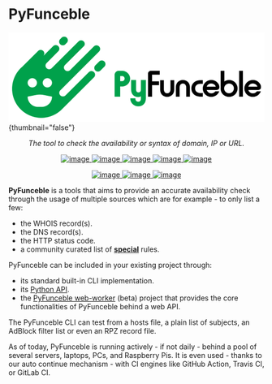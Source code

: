 # PyFunceble

![image](https://raw.githubusercontent.com/PyFunceble/logo/dev/Green/HD/RM.png){thumbnail="false"}

<p align="center">
    <em>The tool to check the availability or syntax of domain, IP or URL.</em>
</p>

<p align="center">
    <a href="https://github.com/ambv/black">
        <img src="https://img.shields.io/badge/code%20style-black-000000.png" alt="image">
    </a>
    <a href="https://coveralls.io/github/funilrys/PyFunceble?branch=dev">
        <img src="https://coveralls.io/repos/github/funilrys/PyFunceble/badge.png?branch=dev" alt="image">
    </a>
    <a href="https://github.com/funilrys/PyFunceble/blob/dev/LICENSE">
        <img src="https://img.shields.io/github/license/funilrys/PyFunceble.png" alt="image">
    </a>
    <a href="https://pypi.org/project/pyfunceble-dev">
        <img src="https://img.shields.io/pypi/v/pyfunceble-dev.png" alt="image">
    </a>
    <a href="https://github.com/funilrys/PyFunceble/issues">
        <img src="https://img.shields.io/github/issues/funilrys/PyFunceble.png" alt="image">
    </a>
</p>
<p align="center">
    <a href="https://pepy.tech/project/pyfunceble-dev">
        <img src="https://static.pepy.tech/badge/pyfunceble-dev" alt="image">
    </a>
    <a href="https://pepy.tech/project/pyfunceble-dev">
        <img src="https://static.pepy.tech/badge/pyfunceble-dev/month" alt="image">
    </a>
    <a href="https://pepy.tech/project/pyfunceble-dev">
        <img src="https://static.pepy.tech/badge/pyfunceble-dev/week" alt="image">
    </a>
</p>

**PyFunceble** is a tools that aims to provide an accurate availability check through the usage of multiple sources which are for example - to only list a few:

- the WHOIS record(s).
- the DNS record(s).
- the HTTP status code.
- a community curated list of **[special]($PROJECT_DIR$/lookup.html#special)** rules.

PyFunceble can be included in your existing project through:

- its standard built-in CLI implementation.
- its [Python
  API](api-references_index.md).
- the [PyFunceble web-worker](https://github.com/pyfunceble/web-worker) (beta) project that provides the core functionalities of PyFunceble behind a web API.

The PyFunceble CLI can test from a hosts file, a plain list of subjects, an AdBlock filter list or even an RPZ record file.

As of today, PyFunceble is running actively - if not daily - behind a pool of several servers, laptops, PCs, and Raspberry Pis. It is even used - thanks to our auto continue mechanism - with CI engines like GitHub Action, Travis CI, or GitLab CI.
